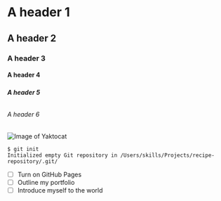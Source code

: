 # <h1>A header 1 </h1>

## <h2>A header 2 </h2>

### <h3>A header 3 </h3>

#### <h4>A header 4 </h4>

##### <h5>A header 5 </h5>

###### <h6>A header 6 </h6>

![Image of Yaktocat](https://octodex.github.com/images/yaktocat.png)



```
$ git init
Initialized empty Git repository in /Users/skills/Projects/recipe-repository/.git/
```

- [ ] Turn on GitHub Pages
- [ ] Outline my portfolio
- [ ] Introduce myself to the world
